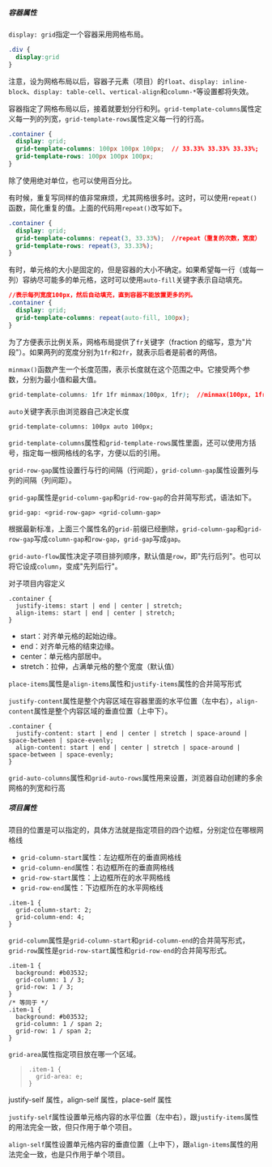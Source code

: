 ##### 容器属性

`display: grid`指定一个容器采用网格布局。

```css
.div {
  display:grid
}
```



注意，设为网格布局以后，容器子元素（项目）的`float`、`display: inline-block`、`display: table-cell`、`vertical-align`和`column-*`等设置都将失效。

容器指定了网格布局以后，接着就要划分行和列。`grid-template-columns`属性定义每一列的列宽，`grid-template-rows`属性定义每一行的行高。

```css
.container {
  display: grid;
  grid-template-columns: 100px 100px 100px;  // 33.33% 33.33% 33.33%;
  grid-template-rows: 100px 100px 100px;
}
```

除了使用绝对单位，也可以使用百分比。

有时候，重复写同样的值非常麻烦，尤其网格很多时。这时，可以使用`repeat()`函数，简化重复的值。上面的代码用`repeat()`改写如下。

```css
.container {
  display: grid;
  grid-template-columns: repeat(3, 33.33%);  //repeat（重复的次数，宽度） repeat()重复某种模式也是可以												 //的。repeat(2, 100px 20px 80px);
  grid-template-rows: repeat(3, 33.33%);
}
```

有时，单元格的大小是固定的，但是容器的大小不确定。如果希望每一行（或每一列）容纳尽可能多的单元格，这时可以使用`auto-fill`关键字表示自动填充。

```css
//表示每列宽度100px，然后自动填充，直到容器不能放置更多的列。
.container {
  display: grid;
  grid-template-columns: repeat(auto-fill, 100px);
}
```

为了方便表示比例关系，网格布局提供了`fr`关键字（fraction 的缩写，意为"片段"）。如果两列的宽度分别为`1fr`和`2fr`，就表示后者是前者的两倍。



`minmax()`函数产生一个长度范围，表示长度就在这个范围之中。它接受两个参数，分别为最小值和最大值。

```css
grid-template-columns: 1fr 1fr minmax(100px, 1fr);  //minmax(100px, 1fr)表示列宽不小于100px，不大于1fr。
```

`auto`关键字表示由浏览器自己决定长度

```
grid-template-columns: 100px auto 100px;
```

`grid-template-columns`属性和`grid-template-rows`属性里面，还可以使用方括号，指定每一根网格线的名字，方便以后的引用。

`grid-row-gap`属性设置行与行的间隔（行间距），`grid-column-gap`属性设置列与列的间隔（列间距）。

`grid-gap`属性是`grid-column-gap`和`grid-row-gap`的合并简写形式，语法如下。

```
grid-gap: <grid-row-gap> <grid-column-gap>

```

根据最新标准，上面三个属性名的`grid-`前缀已经删除，`grid-column-gap`和`grid-row-gap`写成`column-gap`和`row-gap`，`grid-gap`写成`gap`。

`grid-auto-flow`属性决定子项目排列顺序，默认值是`row`，即"先行后列"。也可以将它设成`column`，变成"先列后行"。



对子项目内容定义

```
.container {
  justify-items: start | end | center | stretch;
  align-items: start | end | center | stretch;
}
```

- start：对齐单元格的起始边缘。
- end：对齐单元格的结束边缘。
- center：单元格内部居中。
- stretch：拉伸，占满单元格的整个宽度（默认值）

`place-items`属性是`align-items`属性和`justify-items`属性的合并简写形式

`justify-content`属性是整个内容区域在容器里面的水平位置（左中右），`align-content`属性是整个内容区域的垂直位置（上中下）。

```
.container {
  justify-content: start | end | center | stretch | space-around | space-between | space-evenly;
  align-content: start | end | center | stretch | space-around | space-between | space-evenly;  
}
```

`grid-auto-columns`属性和`grid-auto-rows`属性用来设置，浏览器自动创建的多余网格的列宽和行高

##### 项目属性

项目的位置是可以指定的，具体方法就是指定项目的四个边框，分别定位在哪根网格线

- `grid-column-start`属性：左边框所在的垂直网格线
- `grid-column-end`属性：右边框所在的垂直网格线
- `grid-row-start`属性：上边框所在的水平网格线
- `grid-row-end`属性：下边框所在的水平网格线

```
.item-1 {
  grid-column-start: 2;
  grid-column-end: 4;
}
```

`grid-column`属性是`grid-column-start`和`grid-column-end`的合并简写形式，`grid-row`属性是`grid-row-start`属性和`grid-row-end`的合并简写形式。

```
.item-1 {
  background: #b03532;
  grid-column: 1 / 3;
  grid-row: 1 / 3;
}
/* 等同于 */
.item-1 {
  background: #b03532;
  grid-column: 1 / span 2;
  grid-row: 1 / span 2;
}
```

`grid-area`属性指定项目放在哪一个区域。

> ```
> .item-1 {
>   grid-area: e;
> }
> ```



justify-self 属性，align-self 属性，place-self 属性

`justify-self`属性设置单元格内容的水平位置（左中右），跟`justify-items`属性的用法完全一致，但只作用于单个项目。

`align-self`属性设置单元格内容的垂直位置（上中下），跟`align-items`属性的用法完全一致，也是只作用于单个项目。